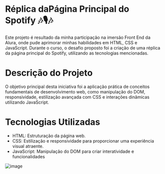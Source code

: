 <h1>Réplica daPágina Principal do Spotify 🎶🎙️🎶 </h1>
Este projeto é resultado da minha participação na imersão Front End da Alura, onde pude aprimorar minhas habilidades em HTML, CSS e JavaScript. Durante o curso, o desafio proposto foi a criação de uma réplica da página principal do Spotify, utilizando as tecnologias mencionadas.

<h1>Descrição do Projeto</h1>
O objetivo principal desta iniciativa foi a aplicação prática de conceitos fundamentais de desenvolvimento web, como manipulação do DOM, responsividade, estilização avançada com CSS e interações dinâmicas utilizando JavaScript.

<h1>Tecnologias Utilizadas</h1>
<ul>
  <li>HTML: Estruturação da página web.
</li>
  <li>CSS: Estilização e responsividade para proporcionar uma experiência visual atraente.
</li>
  <li>JavaScript: Manipulação do DOM para criar interatividade e funcionalidades 
</li>
</ul>

![image](https://github.com/DEVLucasMoretti/ImersaoFrontEnd-Spotify/assets/143361821/4c6e772b-b1bd-42b1-a6d8-ca85ebd48051)
